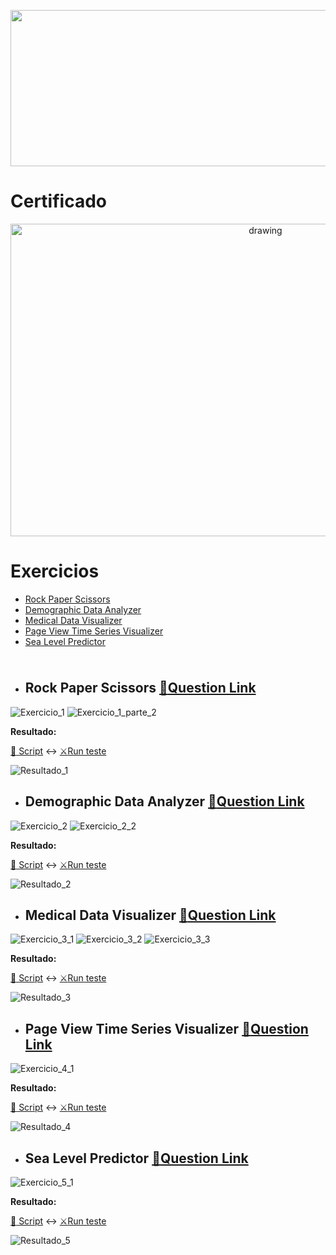 <p align="center"><a href="https://www.freecodecamp.org/learn/machine-learning-with-python/"><img src="https://cdn.discordapp.com/attachments/465998423145971713/1026996302371889213/unknown.png" width="700" height="250"/></a></p>

# Certificado
 
 <p align="center"><a href="https://www.freecodecamp.org/certification/fcc0b7be3c6-9783-4893-8d4a-e29361d207d3/data-analysis-with-python-v7" target="_blank" ><img src="https://w7.pngwing.com/pngs/400/751/png-transparent-automation-computer-icons-workflow-graphics-orchestration-skills-icon-business-business-process-auto-part.png" alt="drawing" width="800" height="500"/></a></p>
 
# Exercicios
- [Rock Paper Scissors](#rock-paper-scissors-memoquestion-link)
- [Demographic Data Analyzer](#demographic-data-analyzer-memoquestion-link)
- [Medical Data Visualizer](#medical-data-visualizer-memoquestion-link)
- [Page View Time Series Visualizer](#page-view-time-series-visualizer-memoquestion-link)
- [Sea Level Predictor](#sea-level-predictor--memoquestion-link)
<img src="https://cdn.discordapp.com/attachments/465998423145971713/1010772288926392360/unknown.png" width="1000" height="10"/>

 - ## Rock Paper Scissors [:memo:Question Link](https://www.freecodecamp.org/learn/machine-learning-with-python/machine-learning-with-python-projects/rock-paper-scissors)

  ![Exercicio_1](https://cdn.discordapp.com/attachments/465998423145971713/1025183784569684019/unknown.png)
  ![Exercicio_1_parte_2](https://cdn.discordapp.com/attachments/465998423145971713/1025183894020051035/unknown.png)
   
   **Resultado:**
   
   [:open_file_folder: Script](https://github.com/Winzen/freecodecamp.org/blob/main/Data%20Analysis%20with%20Python%20Projects/Mean-Variance-Standard.py)
   :left_right_arrow:
   [:crossed_swords:Run teste](https://replit.com/@LuizSinx/boilerplate-mean-variance-standard-deviation-calculator-2#mean_var_std.py)
   
   ![Resultado_1](https://cdn.discordapp.com/attachments/465998423145971713/1025188136394956810/unknown.png)
 
 - ## Demographic Data Analyzer [:memo:Question Link](https://www.freecodecamp.org/learn/data-analysis-with-python/data-analysis-with-python-projects/demographic-data-analyzer)
  ![Exercicio_2](https://cdn.discordapp.com/attachments/465998423145971713/1025474253581189190/unknown.png)
  ![Exercicio_2_2](https://cdn.discordapp.com/attachments/465998423145971713/1025474311420657816/unknown.png)
  
   **Resultado:**
   
   [:open_file_folder: Script](https://github.com/Winzen/freecodecamp.org/blob/main/Data%20Analysis%20with%20Python%20Projects/Demographic%20Data%20Analyzer.py)
   :left_right_arrow:
   [:crossed_swords:Run teste](https://replit.com/@LuizSinx/boilerplate-demographic-data-analyzer-1#demographic_data_analyzer.py)
  
   ![Resultado_2](https://cdn.discordapp.com/attachments/465998423145971713/1025474900187684905/unknown.png)
 
 - ## Medical Data Visualizer [:memo:Question Link](https://www.freecodecamp.org/learn/data-analysis-with-python/data-analysis-with-python-projects/medical-data-visualizer)
  ![Exercicio_3_1](https://cdn.discordapp.com/attachments/465998423145971713/1025960736188538900/unknown.png)
  ![Exercicio_3_2](https://cdn.discordapp.com/attachments/465998423145971713/1025960843835363388/unknown.png)
  ![Exercicio_3_3](https://cdn.discordapp.com/attachments/465998423145971713/1025961009531322378/unknown.png)
  
  
   **Resultado:**
   
   [:open_file_folder: Script](https://github.com/Winzen/freecodecamp.org/blob/main/Data%20Analysis%20with%20Python%20Projects/Medical%20Data%20Visualizer.py)
   :left_right_arrow:
   [:crossed_swords:Run teste](https://replit.com/@LuizSinx/boilerplate-medical-data-visualizer-2#medical_data_visualizer.py)
   
   ![Resultado_3](https://cdn.discordapp.com/attachments/465998423145971713/1025962054064021544/unknown.png)
   
 - ## Page View Time Series Visualizer [:memo:Question Link](https://www.freecodecamp.org/learn/data-analysis-with-python/data-analysis-with-python-projects/page-view-time-series-visualizer)
 
  ![Exercicio_4_1](https://cdn.discordapp.com/attachments/465998423145971713/1026213640371720222/unknown.png)
  
   **Resultado:**
   
   [:open_file_folder: Script](https://github.com/Winzen/freecodecamp.org/blob/main/Data%20Analysis%20with%20Python%20Projects/Page%20View%20Time%20Series%20Visualizer.py)
   :left_right_arrow:
   [:crossed_swords:Run teste](https://replit.com/@LuizSinx/boilerplate-page-view-time-series-visualizer-1#main.py)
  
   ![Resultado_4](https://cdn.discordapp.com/attachments/465998423145971713/1026215536520073316/unknown.png)
   
   - ## Sea Level Predictor  [:memo:Question Link](https://www.freecodecamp.org/learn/data-analysis-with-python/data-analysis-with-python-projects/sea-level-predictor)
  ![Exercicio_5_1](https://cdn.discordapp.com/attachments/465998423145971713/1026658721822158958/unknown.png)
 
   **Resultado:**
   
   [:open_file_folder: Script](https://github.com/Winzen/freecodecamp.org/blob/main/Data%20Analysis%20with%20Python%20Projects/Sea%20Level%20Predictor.py)
   :left_right_arrow:
   [:crossed_swords:Run teste](https://replit.com/@LuizSinx/boilerplate-sea-level-predictor#main.py)
  
   ![Resultado_5](https://cdn.discordapp.com/attachments/465998423145971713/1026659725829492780/unknown.png)
